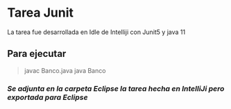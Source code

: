 # Tarea Junit

La tarea fue desarrollada en Idle de Intelliji con Junit5 y java 11

## Para ejecutar
> javac Banco.java
> java Banco

### <i>Se adjunta en la carpeta Eclipse la tarea hecha en IntelliJi pero exportada para Eclipse</i>